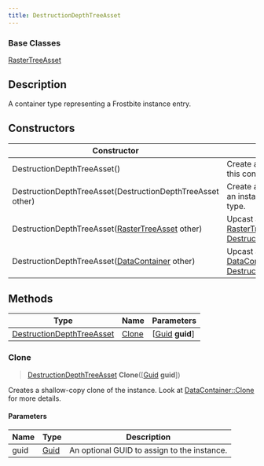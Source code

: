 ```yaml
---
title: DestructionDepthTreeAsset
---
```

### Base Classes

[RasterTreeAsset](/vext/ref/fb/rastertreeasset/)

## Description

A container type representing a Frostbite instance entry.

## Constructors

| Constructor                                                                          | Description                                                                                                                               |
| ------------------------------------------------------------------------------------ | ----------------------------------------------------------------------------------------------------------------------------------------- |
| DestructionDepthTreeAsset()                                                          | Create a new instance of this container type.                                                                                             |
| DestructionDepthTreeAsset(DestructionDepthTreeAsset other)                           | Create a reference copy of an instance of the same type.                                                                                  |
| DestructionDepthTreeAsset([RasterTreeAsset](/vext/ref/fb/rastertreeasset/) other)                  | Upcast an instance of type [RasterTreeAsset](/vext/ref/fb/rastertreeasset/) to [DestructionDepthTreeAsset](/vext/ref/fb/destructiondepthtreeasset/).                  |
| DestructionDepthTreeAsset([DataContainer](/vext/ref/shared/class/datacontainer) other) | Upcast an instance of type [DataContainer](/vext/ref/shared/class/datacontainer) to [DestructionDepthTreeAsset](/vext/ref/fb/destructiondepthtreeasset/). |

## Methods

| Type                                                   | Name            | Parameters                                     |
| ------------------------------------------------------ | --------------- | ---------------------------------------------- |
| [DestructionDepthTreeAsset](/vext/ref/fb/destructiondepthtreeasset/) | [Clone](#clone) | \[[Guid](/vext/ref/shared/class/guid) **guid**\] |

### Clone

> [DestructionDepthTreeAsset](/vext/ref/fb/destructiondepthtreeasset/) **Clone**(\[[Guid](/vext/ref/shared/class/guid) **guid**\])

Creates a shallow-copy clone of the instance. Look at [DataContainer::Clone](/vext/ref/shared/class/datacontainer#clone) for more details.

#### Parameters

| Name | Type         | Description                                 |
| ---- | ------------ | ------------------------------------------- |
| guid | [Guid](/vext/ref/shared/class/guid/) | An optional GUID to assign to the instance. |
